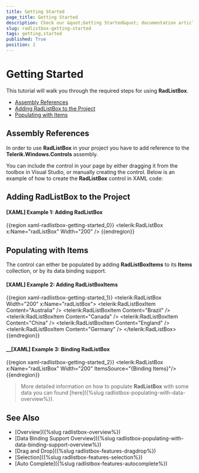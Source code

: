```yaml
---
title: Getting Started
page_title: Getting Started
description: Check our &quot;Getting Started&quot; documentation article for the RadListBox WPF control.
slug: radlistbox-getting-started
tags: getting,started
published: True
position: 2
---
```


# Getting Started

This tutorial will walk you through the required steps for using __RadListBox__. 

* [Assembly References](#assembly-references)
* [Adding RadListBox to the Project](#adding=radlistbox-to-the-project)
* [Populating with Items](#populating-with-items)

## Assembly References

In order to use __RadListBox__ in your project you have to add reference to the __Telerik.Windows.Controls__ assembly.

You can include the control in your page by either dragging it from the toolbox in Visual Studio, or manually creating the control. Below is an example of how to create the __RadListBox__ control in XAML code:

## Adding RadListBox to the Project

#### __[XAML] Example 1: Adding RadListBox__

{{region xaml-radlistbox-getting-started_0}}
	<telerik:RadListBox x:Name="radListBox" Width="200" />
{{endregion}}

## Populating with Items

The control can either be populated by adding __RadListBoxItems__ to its __Items__ collection, or by its data binding support.

#### __[XAML] Example 2: Adding RadListBoxItems__
{{region xaml-radlistbox-getting-started_1}}
	<telerik:RadListBox  Width="200" x:Name="radListBox">
	    <telerik:RadListBoxItem Content="Australia" />
	    <telerik:RadListBoxItem Content="Brazil" />
	    <telerik:RadListBoxItem Content="Canada" />
	    <telerik:RadListBoxItem Content="China" />
	    <telerik:RadListBoxItem Content="England" />
	    <telerik:RadListBoxItem Content="Germany" />
	</telerik:RadListBox>
{{endregion}}

#### __[XAML] Example 3: Binding RadListBox

{{region xaml-radlistbox-getting-started_2}}
	<telerik:RadListBox x:Name="radListBox" Width="200" 
						ItemsSource="{Binding Items}"/>
{{endregion}}

>More detailed information on how to populate __RadListBox__ with some data you can found [here]({%slug radlistbox-populating-with-data-overview%}).

## See Also

* [Overview]({%slug radlistbox-overview%})
* [Data Binding Support Overview]({%slug radlistbox-populating-with-data-binding-support-overview%})
* [Drag and Drop]({%slug radlistbox-features-dragdrop%})
* [Selection]({%slug radlistbox-features-selection%})
* [Auto Complete]({%slug radlistbox-features-autocomplete%})